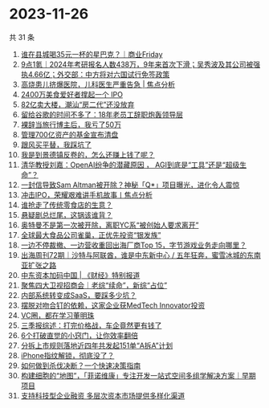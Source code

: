 # 2023-11-26

共 31 条

<!-- BEGIN 36KR -->
<!-- 最后更新时间 2023-11-26 08:31:59 +0800 -->
1. [谁在县城喝35元一杯的星巴克？｜商业Friday](https://36kr.com/p/2531760352601604)
1. [9点1氪｜2024年考研报名人数438万，9年来首次下滑；吴秀波及其公司被强执4.66亿；外交部：中方将对六国试行免签政策](https://36kr.com/p/2533005406742278)
1. [高烧患儿挤爆医院，儿科医生严重告急 | 焦点分析](https://36kr.com/p/2533169635026441)
1. [2400万美食爱好者撑起一个 IPO](https://36kr.com/p/2533148956354307)
1. [82亿卖大楼，潮汕“房二代”还没放弃](https://36kr.com/p/2533133497329408)
1. [留给谷歌的时间不多了：18年老员工辞职炮轰领导层](https://36kr.com/p/2533161257805316)
1. [裸辞当旅行博主后，我亏了50万](https://36kr.com/p/2533005976774400)
1. [管理700亿资产的基金宣布清盘](https://36kr.com/p/2533164648785669)
1. [跟风买平替，我踩坑了](https://36kr.com/p/2533001222317571)
1. [我是到景德镇反卷的，怎么还赚上钱了呢？](https://36kr.com/p/2532355146311431)
1. [清华教授刘嘉：OpenAI纷争的潜藏原因 ，  AGI到底是“工具”还是“超级生命”？](https://36kr.com/p/2533130798982658)
1. [一封信导致Sam Altman被开除？神秘「Q*」项目曝光，进化令人震惊](https://36kr.com/p/2533136258754051)
1. [冲击IPO，荣耀艰难讲手机故事丨焦点分析](https://36kr.com/p/2530493303678473)
1. [谁抢走了传统零食店的生意？](https://36kr.com/p/2532320847537670)
1. [悬疑剧总烂尾，这锅该谁背？](https://36kr.com/p/2532354712233479)
1. [奥特曼不是第一次被开除，离职YC系“被创始人要求离开”](https://36kr.com/p/2533060934559232)
1. [全球最大食品公司雀巢，正优先投资“银发族”](https://36kr.com/p/2532388804830985)
1. [一边不停裁撤、一边营收重回出海厂商Top 15，字节游戏业务走向哪里？](https://36kr.com/p/2532360353441539)
1. [出海周刊72期｜沙特与阿联酋，谁是中东新中心 / 五年狂奔，蜜雪冰城的东南亚扩张之路](https://36kr.com/p/2532341508531718)
1. [中东资本加码中国 | 《财经》特别报道](https://36kr.com/p/2532325791573508)
1. [聚焦四大卫视招商会｜老综“续命”，新综“占位”](https://36kr.com/p/2532378000320263)
1. [内部系统转变成SaaS，要踩多少坑？](https://36kr.com/p/2431447882182916)
1. [摆脱对吻合钉的依赖，这家企业获MedTech Innovator投资](https://36kr.com/p/2532950556829190)
1. [VC圈，都在学习董明珠](https://36kr.com/p/2533095332210184)
1. [三季报综述：打完价格战，车企竟然更有钱了](https://36kr.com/p/2533018149724038)
1. [6个打破直觉的小窍门，让你效率翻倍](https://36kr.com/p/2496906166802309)
1. [分拆上市规则落地近四年共发起151单“A拆A”计划](https://36kr.com/p/2532114230699523)
1. [iPhone指纹解锁，彻底没了？](https://36kr.com/p/2532186140010246)
1. [如何做到杀伐决断？一个快速决策指南](https://36kr.com/p/2499756348463234)
1. [构建细胞的“地图”，「菲诺维康」专注开发一站式空间多组学解决方案｜早期项目](https://36kr.com/p/2526267879908873)
1. [支持科技型企业融资 多层次资本市场提供多样化渠道](https://36kr.com/p/2532098802329092)
<!-- END 36KR -->
